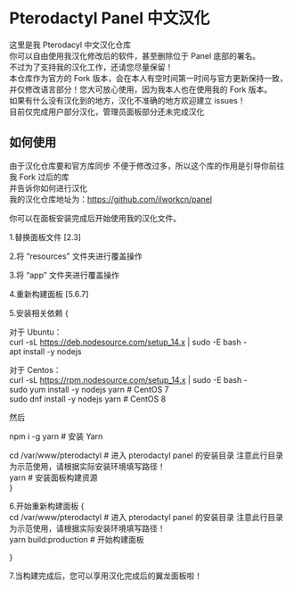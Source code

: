 
# Pterodactyl Panel 中文汉化
这里是我 Pterodacyl 中文汉化仓库  
你可以自由使用我汉化修改后的软件，甚至删除位于 Panel 底部的署名。  
不过为了支持我的汉化工作，还请您尽量保留！  
本仓库作为官方的 Fork 版本，会在本人有空时间第一时间与官方更新保持一致，  
并仅修改语言部分！您大可放心使用，因为我本人也在使用我的 Fork 版本。  
如果有什么没有汉化到的地方，汉化不准确的地方欢迎建立 issues！  
目前仅完成用户部分汉化，管理员面板部分还未完成汉化  



## 如何使用
由于汉化仓库要和官方库同步 不便于修改过多，所以这个库的作用是引导你前往我 Fork 过后的库  
并告诉你如何进行汉化  
我的汉化仓库地址为：https://github.com/ilworkcn/panel


你可以在面板安装完成后开始使用我的汉化文件。  

1.替换面板文件 [2.3]

2.将 “resources” 文件夹进行覆盖操作

3.将 “app” 文件夹进行覆盖操作

4.重新构建面板 [5.6.7]

5.安装相关依赖 {

对于 Ubuntu：  
curl -sL https://deb.nodesource.com/setup_14.x | sudo -E bash -  
apt install -y nodejs

对于 Centos：  
curl -sL https://rpm.nodesource.com/setup_14.x | sudo -E bash -  
sudo yum install -y nodejs yarn # CentOS 7  
sudo dnf install -y nodejs yarn # CentOS 8

然后

npm i -g yarn # 安装 Yarn

cd /var/www/pterodactyl # 进入 pterodactyl panel 的安装目录 注意此行目录为示范使用，请根据实际安装环境填写路径！  
yarn # 安装面板构建资源  
}  

6.开始重新构建面板 {  
cd /var/www/pterodactyl  # 进入 pterodactyl panel 的安装目录 注意此行目录为示范使用，请根据实际安装环境填写路径！  
yarn build:production # 开始构建面板  

}  

7.当构建完成后，您可以享用汉化完成后的翼龙面板啦！